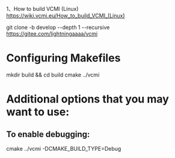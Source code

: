 1、How to build VCMI (Linux)
https://wiki.vcmi.eu/How_to_build_VCMI_(Linux)

git clone -b develop --depth 1 --recursive https://gitee.com/lightningaaaa/vcmi

# Configuring Makefiles
mkdir build && cd build
cmake ../vcmi
# Additional options that you may want to use:
## To enable debugging:
cmake ../vcmi -DCMAKE_BUILD_TYPE=Debug